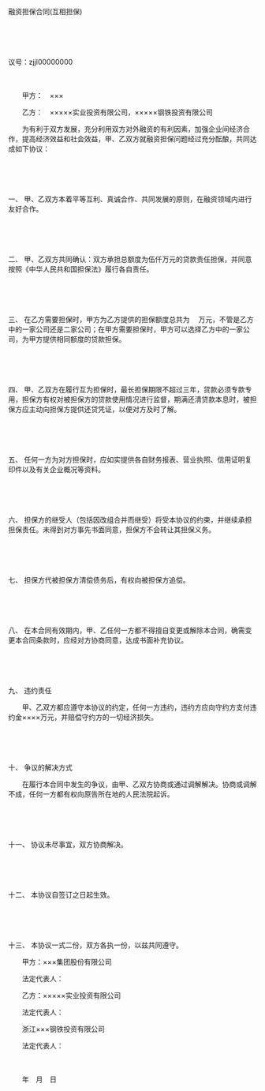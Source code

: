 



融资担保合同(互相担保)



 

　　

　　


 议号：zjjl00000000
 
　　



　　甲方：　×××

　　乙方：　×××××实业投资有限公司，×××××钢铁投资有限公司　　

　　为有利于双方发展，充分利用双方对外融资的有利因素，加强企业间经济合作，提高经济效益和社会效益，甲、乙双方就融资担保问题经过充分酝酿，共同达成如下协议：

　　

　　

一、
甲、乙双方本着平等互利、真诚合作、共同发展的原则，在融资领域内进行友好合作。

　　

　　

二、
甲、乙双方共同确认：双方承担总额度为伍仟万元的贷款责任担保，并同意按照《中华人民共和国担保法》履行各自责任。

　　

　　

三、
在乙方需要担保时，甲方为乙方提供的担保额度总共为　 万元，不管是乙方中的一家公司还是二家公司；在甲方需要担保时，甲方可以选择乙方中的一家公司，为甲方提供相同额度的贷款担保。

　　

　　

四、
甲、乙双方在履行互为担保时，最长担保期限不超过三年，贷款必须专款专用，担保方有权对被担保方的贷款使用情况进行监督，期满还清贷款本息时，被担保方应主动向担保方提供还贷凭证，以便对方及时了解。

　　

　　

五、
任何一方为对方担保时，应如实提供各自财务报表、营业执照、信用证明复印件以及有关企业概况等资料。

　　

　　

六、
担保方的继受人（包括因改组合并而继受）将受本协议的约束，并继续承担担保责任。未得到对方事先书面同意，担保方不会转让其担保义务。

　　

　　

七、
担保方代被担保方清偿债务后，有权向被担保方追偿。

　　

　　

八、
在本合同有效期内，甲、乙任何一方都不得擅自变更或解除本合同，确需变更本合同条款时，应经对方协商同意，达成书面补充协议。

　　

　　

九、
违约责任

　　甲、乙双方都应遵守本协议的约定，任何一方违约，违约方应向守约方支付违约金××××万元，并赔偿守约方的一切经济损失。

　　

　　

十、
争议的解决方式

　　在履行本合同中发生的争议，由甲、乙双方协商或通过调解解决。协商或调解不成，任何一方都有权向原告所在地的人民法院起诉。

　　

　　

十一、
协议未尽事宜，双方协商解决。

　　

　　

十二、
本协议自签订之日起生效。

　　

　　

十三、
本协议一式二份，双方各执一份，以兹共同遵守。　　

　　甲方：×××集团股份有限公司

　　法定代表人：　　

　　乙方：×××××实业投资有限公司

　　法定代表人：　　

　　浙江×××钢铁投资有限公司

　　法定代表人：

　　


 　　年　月　日
 
　　



　　